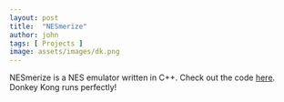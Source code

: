 ```yaml
---
layout: post
title:  "NESmerize"
author: john
tags: [ Projects ]
image: assets/images/dk.png
---
```


NESmerize is a NES emulator written in C++. Check out the code [here](https://github.com/njaladan/NESmerize). Donkey Kong runs perfectly!